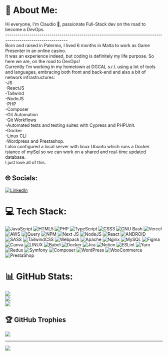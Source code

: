 # 🗿 About Me:

Hi everyone, I'm Claudio 🗿, passionate Full-Stack dev on the road to become a DevOps.<br>------------------------------------------------------------------------------------------------------------- <br>Born and raised in Palermo, I lived 6 months in Malta to work as Game Presenter in an online casino. <br>It was an experience indeed, but coding is definitely my life purpose. So here we are, on the road to DevOps! <br>Currently I'm working in my hometown at DGCAL s.r.l. using a lot of tools and languages, embracing both front and back-end and also a bit of network infrastructures:<br>-JS<br>-ReactJS<br>-Tailwind<br>-NodeJS<br>-PHP<br>-Composer<br>-Git Automation<br>-Git Workflows<br>-Automated tests and testing suites with Cypress and PHPUnit.<br>-Docker<br>-Linux CLI<br>-Wordpress and Prestashop.<br>I also configured a local server with linux Ubuntu which runs a Docker istance of mySql so we can work on a shared and real-time updated database.<br>I just love all of this.

## 🌐 Socials:

[![LinkedIn](https://img.shields.io/badge/LinkedIn-%230077B5.svg?logo=linkedin&logoColor=white)](https://linkedin.com/in/https://www.linkedin.com/in/claudiobello47/)

# 💻 Tech Stack:

![JavaScript](https://img.shields.io/badge/javascript-%23323330.svg?style=flat&logo=javascript&logoColor=%23F7DF1E) ![HTML5](https://img.shields.io/badge/html5-%23E34F26.svg?style=flat&logo=html5&logoColor=white) ![PHP](https://img.shields.io/badge/php-%23777BB4.svg?style=flat&logo=php&logoColor=white) ![TypeScript](https://img.shields.io/badge/typescript-%23007ACC.svg?style=flat&logo=typescript&logoColor=white) ![CSS3](https://img.shields.io/badge/css3-%231572B6.svg?style=flat&logo=css3&logoColor=white) ![GNU Bash](https://img.shields.io/badge/shell_script-%23121011.svg?style=flat&logo=gnu-bash&logoColor=white) ![Vercel](https://img.shields.io/badge/vercel-%23000000.svg?style=flat&logo=vercel&logoColor=white) ![AWS](https://img.shields.io/badge/AWS-%23FF9900.svg?style=flat&logo=amazon-aws&logoColor=white) ![jQuery](https://img.shields.io/badge/jquery-%230769AD.svg?style=flat&logo=jquery&logoColor=white) ![NPM](https://img.shields.io/badge/NPM-%23000000.svg?style=flat&logo=npm&logoColor=white) ![Next JS](https://img.shields.io/badge/Next-black?style=flat&logo=next.js&logoColor=white) ![NodeJS](https://img.shields.io/badge/node.js-6DA55F?style=flat&logo=node.js&logoColor=white) ![React](https://img.shields.io/badge/react-%2320232a.svg?style=flat&logo=react&logoColor=%2361DAFB) ![ANDROID](https://img.shields.io/badge/android-%2320232a.svg?style=flat&logo=android&logoColor=%a4c639) ![SASS](https://img.shields.io/badge/SASS-hotpink.svg?style=flat&logo=SASS&logoColor=white) ![TailwindCSS](https://img.shields.io/badge/tailwindcss-%2338B2AC.svg?style=flat&logo=tailwind-css&logoColor=white) ![Webpack](https://img.shields.io/badge/webpack-%238DD6F9.svg?style=flat&logo=webpack&logoColor=black) ![Apache](https://img.shields.io/badge/apache-%23D42029.svg?style=flat&logo=apache&logoColor=white) ![Nginx](https://img.shields.io/badge/nginx-%23009639.svg?style=flat&logo=nginx&logoColor=white) ![MySQL](https://img.shields.io/badge/mysql-%2300f.svg?style=flat&logo=mysql&logoColor=white) ![Figma](https://img.shields.io/badge/figma-%23F24E1E.svg?style=flat&logo=figma&logoColor=white) ![Canva](https://img.shields.io/badge/Canva-%2300C4CC.svg?style=flat&logo=Canva&logoColor=white) ![LINUX](https://img.shields.io/badge/Linux-FCC624?style=flat&logo=linux&logoColor=black) ![Babel](https://img.shields.io/badge/Babel-F9DC3e?style=flat&logo=babel&logoColor=black) ![Docker](https://img.shields.io/badge/docker-%230db7ed.svg?style=flat&logo=docker&logoColor=white) ![Jira](https://img.shields.io/badge/jira-%230A0FFF.svg?style=flat&logo=jira&logoColor=white) ![Notion](https://img.shields.io/badge/Notion-%23000000.svg?style=flat&logo=notion&logoColor=white) ![ESLint](https://img.shields.io/badge/ESLint-4B3263?style=flat&logo=eslint&logoColor=white) ![Yarn](https://img.shields.io/badge/yarn-%232C8EBB.svg?style=flat&logo=yarn&logoColor=white) ![Redux](https://img.shields.io/badge/redux-%23593d88.svg?style=flat&logo=redux&logoColor=white) ![Symfony](https://img.shields.io/badge/symfony-%23000000.svg?style=flat&logo=symfony&logoColor=white) ![Composer](https://img.shields.io/badge/shell_script-%23121011.svg?style=flat&logo=composer&logoColor=white) ![WordPress](https://img.shields.io/badge/shell_script-%23121011.svg?style=flat&logo=wordpress&logoColor=white) ![WooCommerce](https://img.shields.io/badge/shell_script-%23121011.svg?style=flat&logo=woo&logoColor=white) ![PrestaShop](https://img.shields.io/badge/shell_script-%23121011.svg?style=flat&logo=prestashop&logoColor=white)

# 📊 GitHub Stats:

![](https://github-readme-stats.vercel.app/api?username=cb040719&theme=dark&hide_border=true&include_all_commits=true&count_private=true)<br/>
![](https://github-readme-streak-stats.herokuapp.com/?user=cb040719&theme=dark&hide_border=true)<br/>
![](https://github-readme-stats.vercel.app/api/top-langs/?username=cb040719&theme=dark&hide_border=true&include_all_commits=true&count_private=true&layout=compact)

## 🏆 GitHub Trophies

![](https://github-profile-trophy.vercel.app/?username=cb040719&theme=chalk&no-frame=true&no-bg=true&margin-w=4)

---

[![](https://visitcount.itsvg.in/api?id=cb040719&icon=5&color=12)](https://visitcount.itsvg.in)

<!-- Proudly created with GPRM ( https://gprm.itsvg.in ) -->

